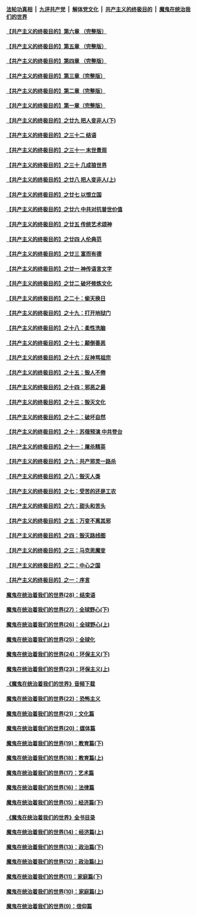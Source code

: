 ####  [法轮功真相](../../../../basic/blob/master/README.md?t=03251330) &nbsp;|&nbsp; [九评共产党](../../../../9ping.md/blob/master/README.md?t=03251330) &nbsp;|&nbsp; [解体党文化](../../../../jtdwh.md/blob/master/README.md?t=03251330)  &nbsp;|&nbsp; [共产主义的终极目的](../../../../gczydzjmd.md/blob/master/README.md?t=03251330) &nbsp;|&nbsp; [魔鬼在统治我们的世界](../../../../mgztzwmdsj.md/blob/master/README.md?t=03251330) 

#### [【共产主义的终极目的】第六章 （完整版）](../pages/nsc422/n11428913.md?t=03251330) 

#### [【共产主义的终极目的】第五章 （完整版）](../pages/nsc422/n11428912.md?t=03251330) 

#### [【共产主义的终极目的】第四章 （完整版）](../pages/nsc422/n11428907.md?t=03251330) 

#### [【共产主义的终极目的】第三章（完整版）](../pages/nsc422/n11428848.md?t=03251330) 

#### [【共产主义的终极目的】第二章（完整版）](../pages/nsc422/n11428831.md?t=03251330) 

#### [【共产主义的终极目的】第一章（完整版）](../pages/nsc422/n11417651.md?t=03251330) 

#### [【共产主义的终极目的】之廿九 把人变非人(下)](../pages/nsc422/n11344140.md?t=03251330) 

#### [【共产主义的终极目的】之三十二 结语](../pages/nsc422/n11360535.md?t=03251330) 

#### [【共产主义的终极目的】之三十一 末世景观](../pages/nsc422/n11351129.md?t=03251330) 

#### [【共产主义的终极目的】之三十 几成狼世界](../pages/nsc422/n11348280.md?t=03251330) 

#### [【共产主义的终极目的】之廿八 把人变非人(上)](../pages/nsc422/n11340492.md?t=03251330) 

#### [【共产主义的终极目的】之廿七 以恨立国](../pages/nsc422/n11336944.md?t=03251330) 

#### [【共产主义的终极目的】之廿六 中共对抗普世价值](../pages/nsc422/n11324785.md?t=03251330) 

#### [【共产主义的终极目的】之廿五 传统艺术颂神](../pages/nsc422/n11296396.md?t=03251330) 

#### [【共产主义的终极目的】之廿四 人伦典范](../pages/nsc422/n11296397.md?t=03251330) 

#### [【共产主义的终极目的】之廿三 富而有德](../pages/nsc422/n11283598.md?t=03251330) 

#### [【共产主义的终极目的】之廿一 神传语言文字](../pages/nsc422/n11263265.md?t=03251330) 

#### [【共产主义的终极目的】之廿二 破坏修炼文化](../pages/nsc422/n11245728.md?t=03251330) 

#### [【共产主义的终极目的】之二十：偷天换日](../pages/nsc422/n11238846.md?t=03251330) 

#### [【共产主义的终极目的】之十九：打开地狱门](../pages/nsc422/n11206376.md?t=03251330) 

#### [【共产主义的终极目的】之十八：柔性洗脑](../pages/nsc422/n11199994.md?t=03251330) 

#### [【共产主义的终极目的】之十七：颠倒善恶](../pages/nsc422/n11179782.md?t=03251330) 

#### [【共产主义的终极目的】之十六：反神骂祖宗](../pages/nsc422/n11166798.md?t=03251330) 

#### [【共产主义的终极目的】之十五：毁人不倦](../pages/nsc422/n11166792.md?t=03251330) 

#### [【共产主义的终极目的】之十四：邪恶之最](../pages/nsc422/n11150249.md?t=03251330) 

#### [【共产主义的终极目的】之十三：毁灭文化](../pages/nsc422/n11135227.md?t=03251330) 

#### [【共产主义的终极目的】之十二：破坏自然](../pages/nsc422/n11135214.md?t=03251330) 

#### [【共产主义的终极目的】之十：苏俄预演 中共登台](../pages/nsc422/n11118424.md?t=03251330) 

#### [【共产主义的终极目的】之十一：屠杀精英](../pages/nsc422/n11118442.md?t=03251330) 

#### [【共产主义的终极目的】之九：共产邪灵一路杀](../pages/nsc422/n11114139.md?t=03251330) 

#### [【共产主义的终极目的】之八：毁灭人类](../pages/nsc422/n11108503.md?t=03251330) 

#### [【共产主义的终极目的】之七：受苦的还是工农](../pages/nsc422/n11101809.md?t=03251330) 

#### [【共产主义的终极目的】之六：甜头和苦头](../pages/nsc422/n11096971.md?t=03251330) 

#### [【共产主义的终极目的】之五：万变不离其邪](../pages/nsc422/n11091285.md?t=03251330) 

#### [【共产主义的终极目的】之四：毁灭路线图](../pages/nsc422/n11086284.md?t=03251330) 

#### [【共产主义的终极目的】之三：马克思魔变](../pages/nsc422/n11061941.md?t=03251330) 

#### [【共产主义的终极目的】之二：中心之国](../pages/nsc422/n11047728.md?t=03251330) 

#### [【共产主义的终极目的】之一：序言](../pages/nsc422/n11086077.md?t=03251330) 

#### [魔鬼在统治着我们的世界(28)：结束语](../pages/nsc422/n10936246.md?t=03251330) 

#### [魔鬼在统治着我们的世界(27)：全球野心(下)](../pages/nsc422/n10928319.md?t=03251330) 

#### [魔鬼在统治着我们的世界(26)：全球野心(上)](../pages/nsc422/n10900318.md?t=03251330) 

#### [魔鬼在统治着我们的世界(25)：全球化](../pages/nsc422/n10788205.md?t=03251330) 

#### [魔鬼在统治着我们的世界(24)：环保主义(下)](../pages/nsc422/n10695307.md?t=03251330) 

#### [魔鬼在统治着我们的世界(23)：环保主义(上)](../pages/nsc422/n10688613.md?t=03251330) 

#### [《魔鬼在统治着我们的世界》音频下载](../pages/nsc422/n10635553.md?t=03251330) 

#### [魔鬼在统治着我们的世界(22)：恐怖主义](../pages/nsc422/n10614727.md?t=03251330) 

#### [魔鬼在统治着我们的世界(21)：文化篇](../pages/nsc422/n10597706.md?t=03251330) 

#### [魔鬼在统治着我们的世界(20)：媒体篇](../pages/nsc422/n10586579.md?t=03251330) 

#### [魔鬼在统治着我们的世界(19)：教育篇(下)](../pages/nsc422/n10564808.md?t=03251330) 

#### [魔鬼在统治着我们的世界(18)：教育篇(上)](../pages/nsc422/n10526970.md?t=03251330) 

#### [魔鬼在统治着我们的世界(17)：艺术篇](../pages/nsc422/n10499093.md?t=03251330) 

#### [魔鬼在统治着我们的世界(16)：法律篇](../pages/nsc422/n10485969.md?t=03251330) 

#### [魔鬼在统治着我们的世界(15)：经济篇(下)](../pages/nsc422/n10469975.md?t=03251330) 

#### [《魔鬼在统治着我们的世界》全书目录](../pages/nsc422/n10464261.md?t=03251330) 

#### [魔鬼在统治着我们的世界(14)：经济篇(上)](../pages/nsc422/n10457370.md?t=03251330) 

#### [魔鬼在统治着我们的世界(13)：政治篇(下)](../pages/nsc422/n10448270.md?t=03251330) 

#### [魔鬼在统治着我们的世界(12)：政治篇(上)](../pages/nsc422/n10444576.md?t=03251330) 

#### [魔鬼在统治着我们的世界(11)：家庭篇(下)](../pages/nsc422/n10440961.md?t=03251330) 

#### [魔鬼在统治着我们的世界(10)：家庭篇(上)](../pages/nsc422/n10435448.md?t=03251330) 

#### [魔鬼在统治着我们的世界(9)：信仰篇](../pages/nsc422/n10432159.md?t=03251330) 

